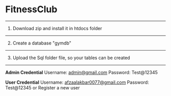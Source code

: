# FitnessClub
************************************************************
1. Download zip and install it in htdocs folder
************************************************************
2. Create a database "gymdb"
************************************************************
3. Upload the Sql folder file, so your tables can be created
************************************************************


********************Admin Credential********************
Username: admin@gmail.com
Password: Test@12345

********************User Credential********************
Username: afzaalakbar0077@gmail.com
Password: Test@12345
or Register a new user
